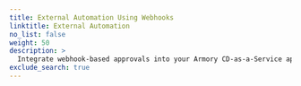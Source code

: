 ```yaml
---
title: External Automation Using Webhooks
linktitle: External Automation
no_list: false
weight: 50
description: >
  Integrate webhook-based approvals into your Armory CD-as-a-Service app deployment process.
exclude_search: true
---
```

